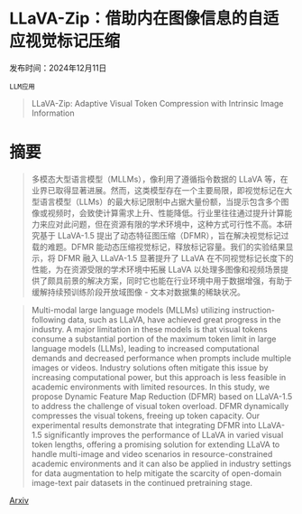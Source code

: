 # LLaVA-Zip：借助内在图像信息的自适应视觉标记压缩

发布时间：2024年12月11日

`LLM应用`

> LLaVA-Zip: Adaptive Visual Token Compression with Intrinsic Image Information

# 摘要

> 多模态大型语言模型（MLLMs），像利用了遵循指令数据的 LLaVA 等，在业界已取得显著进展。然而，这类模型存在一个主要局限，即视觉标记在大型语言模型（LLMs）的最大标记限制中占据大量份额，当提示包含多个图像或视频时，会致使计算需求上升、性能降低。行业里往往通过提升计算能力来应对此问题，但在资源有限的学术环境中，这种方式可行性不高。本研究基于 LLaVA-1.5 提出了动态特征图压缩（DFMR），旨在解决视觉标记过载的难题。DFMR 能动态压缩视觉标记，释放标记容量。我们的实验结果显示，将 DFMR 融入 LLaVA-1.5 显著提升了 LLaVA 在不同视觉标记长度下的性能，为在资源受限的学术环境中拓展 LLaVA 以处理多图像和视频场景提供了颇具前景的解决方案，同时它也能在行业环境中用于数据增强，有助于缓解持续预训练阶段开放域图像 - 文本对数据集的稀缺状况。

> Multi-modal large language models (MLLMs) utilizing instruction-following data, such as LLaVA, have achieved great progress in the industry. A major limitation in these models is that visual tokens consume a substantial portion of the maximum token limit in large language models (LLMs), leading to increased computational demands and decreased performance when prompts include multiple images or videos. Industry solutions often mitigate this issue by increasing computational power, but this approach is less feasible in academic environments with limited resources. In this study, we propose Dynamic Feature Map Reduction (DFMR) based on LLaVA-1.5 to address the challenge of visual token overload. DFMR dynamically compresses the visual tokens, freeing up token capacity. Our experimental results demonstrate that integrating DFMR into LLaVA-1.5 significantly improves the performance of LLaVA in varied visual token lengths, offering a promising solution for extending LLaVA to handle multi-image and video scenarios in resource-constrained academic environments and it can also be applied in industry settings for data augmentation to help mitigate the scarcity of open-domain image-text pair datasets in the continued pretraining stage.

[Arxiv](https://arxiv.org/abs/2412.08771)